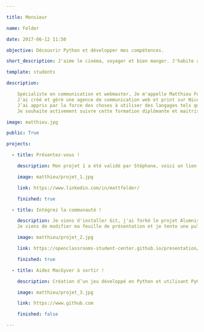 ```yaml
---

title: Monsieur

name: Felder

date: 2017-06-12 11:50

objective: Découvrir Python et développer mes compétences.

short_description: J'aime le cinéma, voyager et bien manger. J'habite à Bordeaux et je débute en Python.

template: students

description:

    Spécialiste en communication et webmaster, Je m'appelle Matthieu Felder et j'ai 39 ans.
    J'ai créé et géré une agence de communication web et print sur Nice et Perpignan pendant 3 ans.
    J’ai appris par la force des choses à utiliser des langages tels que php, et  javascript.
    Je souhaite activement suivre cette formation diplômante et maitriser parfaitement l’utilisation de Python.

image: matthieu.jpg

public: True

projects:

  - title: Présentez-vous !

    description: Mon projet 1 a été validé par Stéphane, voici un lien vers mon LinkedIn.

    image: matthieu/projet_1.jpg

    link: https://www.linkedin.com/in/mattfelder/

    finished: true

  - title: Intégrez la communauté !

    description: Je viens d'installer Git, j'ai forké le projet Alumnis.
    Je viens de modifier ma feuille de présentation et je tente une pull request. 

    image: matthieu/projet_2.jpg

    link: https://openclassrooms-student-center.github.io/presentation/students/matthieu.html

    finished: true

  - title: Aidez MacGyver à sortir !

    description: Création d’un jeu développé en Python et utilisant PyGame.

    image: matthieu/projet_3.jpg

    link: https://www.github.com

    finished: false

---
```

